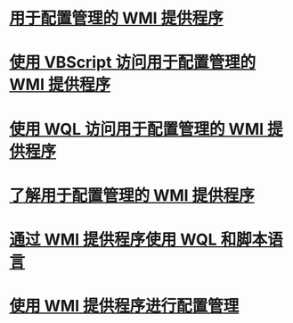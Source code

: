 # [用于配置管理的 WMI 提供程序](wmi-provider-for-configuration-management.md)

# [使用 VBScript 访问用于配置管理的 WMI 提供程序](access-wmi-provider-for-configuration-management-using-vbscript.md)
# [使用 WQL 访问用于配置管理的 WMI 提供程序](access-wmi-provider-for-configuration-management-using-wql.md)
# [了解用于配置管理的 WMI 提供程序](understanding-the-wmi-provider-for-configuration-management.md)
# [通过 WMI 提供程序使用 WQL 和脚本语言](using-wql-and-scripting-languages-with-the-wmi-provider.md)
# [使用 WMI 提供程序进行配置管理](working-with-the-wmi-provider-for-configuration-management.md)
